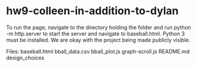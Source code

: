 # hw9-colleen-in-addition-to-dylan

To run the page, navigate to the directory holding the folder and
run python -m http.server to start the server and navigate to baseball.html.
Python 3 must be installed. We are okay with the project being made publicly visible.

Files:
baseball.html
bball_data.csv
bball_plot.js
graph-scroll.js
README.md
design_choices
